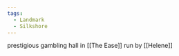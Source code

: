 ```yaml
---
tags:
  - Landmark
  - Silkshore
---
```

prestigious gambling hall in [[The Ease]]
run by [[Helene]]